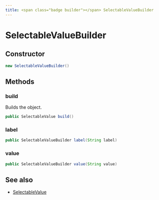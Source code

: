 ```yaml
---
title: <span class="badge builder"></span> SelectableValueBuilder
---
```

# <span class="badge builder"></span> SelectableValueBuilder

## Constructor

```java
new SelectableValueBuilder()
```
## Methods

### <span class="badge object-method"></span> build

Builds the object.

```java
public SelectableValue build()
```

### <span class="badge object-method"></span> label

```java
public SelectableValueBuilder label(String label)
```

### <span class="badge object-method"></span> value

```java
public SelectableValueBuilder value(String value)
```

## See also

 * <span class="badge object-type-class"></span> [SelectableValue](./object-SelectableValue.md)
